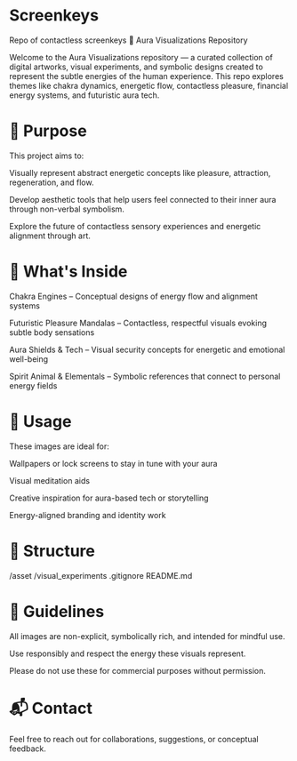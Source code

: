 # Screenkeys

Repo of contactless screenkeys
🌌 Aura Visualizations Repository

Welcome to the Aura Visualizations repository — a curated collection of digital artworks, visual experiments, and symbolic designs created to represent the subtle energies of the human experience. This repo explores themes like chakra dynamics, energetic flow, contactless pleasure, financial energy systems, and futuristic aura tech.

# 🧿 Purpose

This project aims to:

Visually represent abstract energetic concepts like pleasure, attraction, regeneration, and flow.

Develop aesthetic tools that help users feel connected to their inner aura through non-verbal symbolism.

Explore the future of contactless sensory experiences and energetic alignment through art.


# 🎨 What's Inside

Chakra Engines – Conceptual designs of energy flow and alignment systems

Futuristic Pleasure Mandalas – Contactless, respectful visuals evoking subtle body sensations

Aura Shields & Tech – Visual security concepts for energetic and emotional well-being

Spirit Animal & Elementals – Symbolic references that connect to personal energy fields


# 🧰 Usage

These images are ideal for:

Wallpapers or lock screens to stay in tune with your aura

Visual meditation aids

Creative inspiration for aura-based tech or storytelling

Energy-aligned branding and identity work


# 📁 Structure

/asset
  /visual_experiments
.gitignore
README.md

# 🌿 Guidelines

All images are non-explicit, symbolically rich, and intended for mindful use.

Use responsibly and respect the energy these visuals represent.

Please do not use these for commercial purposes without permission.


# 📬 Contact

Feel free to reach out for collaborations, suggestions, or conceptual feedback.


